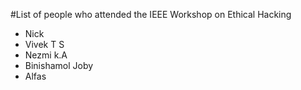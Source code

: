 #List of people who attended the IEEE Workshop on Ethical Hacking

- Nick
- Vivek T S
- Nezmi k.A
- Binishamol Joby
- Alfas
